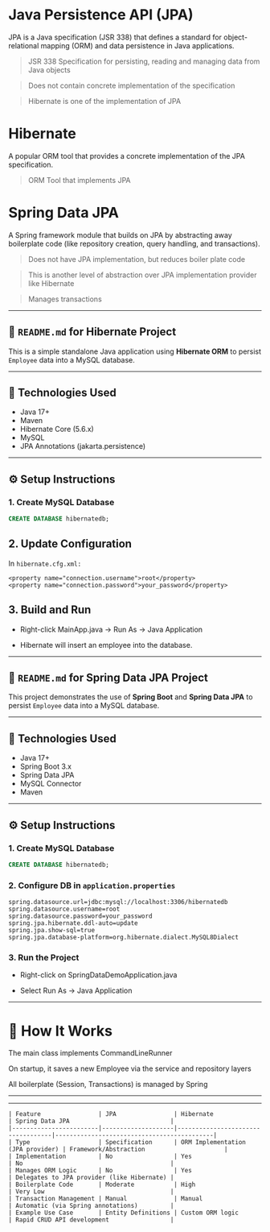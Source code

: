 # Java Persistence API (JPA)

JPA is a Java specification (JSR 338) that defines a standard for object-relational mapping (ORM) and data persistence in Java applications.

> JSR 338 Specification for persisting, reading and managing data from Java objects

> Does not contain concrete implementation of the specification

> Hibernate is one of the implementation of JPA

# Hibernate

A popular ORM tool that provides a concrete implementation of the JPA specification.

> ORM Tool that implements JPA

# Spring Data JPA

A Spring framework module that builds on JPA by abstracting away boilerplate code (like repository creation, query handling, and transactions).

> Does not have JPA implementation, but reduces boiler plate code

> This is another level of abstraction over JPA implementation provider like Hibernate

> Manages transactions

---

## 📘 `README.md` for Hibernate Project

This is a simple standalone Java application using **Hibernate ORM** to persist `Employee` data into a MySQL database.

---

## 🧩 Technologies Used
- Java 17+
- Maven
- Hibernate Core (5.6.x)
- MySQL
- JPA Annotations (jakarta.persistence)

---


## ⚙️ Setup Instructions

### 1. Create MySQL Database

```sql
CREATE DATABASE hibernatedb;
```

## 2. Update Configuration

In `hibernate.cfg.xml:`

```
<property name="connection.username">root</property>
<property name="connection.password">your_password</property>
```

## 3. Build and Run

- Right-click MainApp.java → Run As → Java Application

- Hibernate will insert an employee into the database.



---

## 📘 `README.md` for Spring Data JPA Project


This project demonstrates the use of **Spring Boot** and **Spring Data JPA** to persist `Employee` data into a MySQL database.

---

## 🧩 Technologies Used

- Java 17+
- Spring Boot 3.x
- Spring Data JPA
- MySQL Connector
- Maven

---


## ⚙️ Setup Instructions

### 1. Create MySQL Database

```sql
CREATE DATABASE hibernatedb;
```

### 2. Configure DB in `application.properties`

```
spring.datasource.url=jdbc:mysql://localhost:3306/hibernatedb
spring.datasource.username=root
spring.datasource.password=your_password
spring.jpa.hibernate.ddl-auto=update
spring.jpa.show-sql=true
spring.jpa.database-platform=org.hibernate.dialect.MySQL8Dialect
```

### 3. Run the Project

- Right-click on SpringDataDemoApplication.java

- Select Run As → Java Application

---

# 🚀 How It Works
The main class implements CommandLineRunner

On startup, it saves a new Employee via the service and repository layers

All boilerplate (Session, Transactions) is managed by Spring

---
---


```
| Feature                | JPA                | Hibernate                         | Spring Data JPA                            |
|------------------------|--------------------|-----------------------------------|--------------------------------------------|
| Type                   | Specification      | ORM Implementation (JPA provider) | Framework/Abstraction                      |
| Implementation         | No                 | Yes                               | No                                         |
| Manages ORM Logic      | No                 | Yes                               | Delegates to JPA provider (like Hibernate) |
| Boilerplate Code       | Moderate           | High                              | Very Low                                   |
| Transaction Management | Manual             | Manual                            | Automatic (via Spring annotations)         |
| Example Use Case       | Entity Definitions | Custom ORM logic                  | Rapid CRUD API development                 |

```